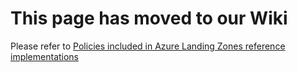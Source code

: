 # This page has moved to our Wiki

Please refer to [Policies included in Azure Landing Zones reference implementations](https://github.com/Azure/Enterprise-Scale/wiki/ALZ-Policies)
